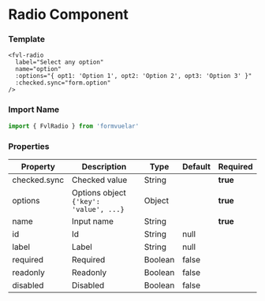 # Radio Component

### Template

```vue
<fvl-radio
  label="Select any option"
  name="option"
  :options="{ opt1: 'Option 1', opt2: 'Option 2', opt3: 'Option 3' }"
  :checked.sync="form.option"
/>
```

### Import Name

```js
import { FvlRadio } from 'formvuelar'
```

### Properties

| Property     | Description                            | Type    | Default | Required |
| ------------ | -------------------------------------- | ------- | ------- | -------- |
| checked.sync | Checked value                          | String  |         | **true** |
| options      | Options object `{'key': 'value', ...}` | Object  |         | **true** |
| name         | Input name                             | String  |         | **true** |
| id           | Id                                     | String  | null    |          |
| label        | Label                                  | String  | null    |          |
| required     | Required                               | Boolean | false   |          |
| readonly     | Readonly                               | Boolean | false   |          |
| disabled     | Disabled                               | Boolean | false   |          |
